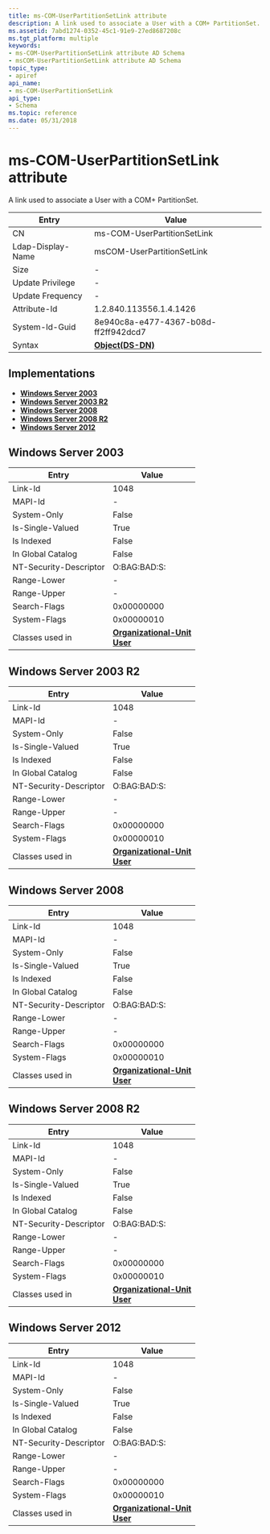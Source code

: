```yaml
---
title: ms-COM-UserPartitionSetLink attribute
description: A link used to associate a User with a COM+ PartitionSet.
ms.assetid: 7abd1274-0352-45c1-91e9-27ed8687208c
ms.tgt_platform: multiple
keywords:
- ms-COM-UserPartitionSetLink attribute AD Schema
- msCOM-UserPartitionSetLink attribute AD Schema
topic_type:
- apiref
api_name:
- ms-COM-UserPartitionSetLink
api_type:
- Schema
ms.topic: reference
ms.date: 05/31/2018
---
```


# ms-COM-UserPartitionSetLink attribute

A link used to associate a User with a COM+ PartitionSet.



| Entry | Value |
|-------------------|-----------------------------------------|
| CN                | ms-COM-UserPartitionSetLink             |
| Ldap-Display-Name | msCOM-UserPartitionSetLink              |
| Size              | \-                                      |
| Update Privilege  | \-                                      |
| Update Frequency  | \-                                      |
| Attribute-Id      | 1.2.840.113556.1.4.1426                 |
| System-Id-Guid    | 8e940c8a-e477-4367-b08d-ff2ff942dcd7    |
| Syntax            | [**Object(DS-DN)**](s-object-ds-dn.md) |



## Implementations

-   [**Windows Server 2003**](#windows-server-2003)
-   [**Windows Server 2003 R2**](#windows-server-2003-r2)
-   [**Windows Server 2008**](#windows-server-2008)
-   [**Windows Server 2008 R2**](#windows-server-2008-r2)
-   [**Windows Server 2012**](#windows-server-2012)

## Windows Server 2003



| Entry | Value |
|------------------------|--------------------------------------------------------------------------------------------------|
| Link-Id                | 1048                                                                                             |
| MAPI-Id                | \-                                                                                               |
| System-Only            | False                                                                                            |
| Is-Single-Valued       | True                                                                                             |
| Is Indexed             | False                                                                                            |
| In Global Catalog      | False                                                                                            |
| NT-Security-Descriptor | O:BAG:BAD:S:                                                                                     |
| Range-Lower            | \-                                                                                               |
| Range-Upper            | \-                                                                                               |
| Search-Flags           | 0x00000000                                                                                       |
| System-Flags           | 0x00000010                                                                                       |
| Classes used in        | [**Organizational-Unit**](c-organizationalunit.md)<br/> [**User**](c-user.md)<br/> |



## Windows Server 2003 R2



| Entry | Value |
|------------------------|--------------------------------------------------------------------------------------------------|
| Link-Id                | 1048                                                                                             |
| MAPI-Id                | \-                                                                                               |
| System-Only            | False                                                                                            |
| Is-Single-Valued       | True                                                                                             |
| Is Indexed             | False                                                                                            |
| In Global Catalog      | False                                                                                            |
| NT-Security-Descriptor | O:BAG:BAD:S:                                                                                     |
| Range-Lower            | \-                                                                                               |
| Range-Upper            | \-                                                                                               |
| Search-Flags           | 0x00000000                                                                                       |
| System-Flags           | 0x00000010                                                                                       |
| Classes used in        | [**Organizational-Unit**](c-organizationalunit.md)<br/> [**User**](c-user.md)<br/> |



## Windows Server 2008



| Entry | Value |
|------------------------|--------------------------------------------------------------------------------------------------|
| Link-Id                | 1048                                                                                             |
| MAPI-Id                | \-                                                                                               |
| System-Only            | False                                                                                            |
| Is-Single-Valued       | True                                                                                             |
| Is Indexed             | False                                                                                            |
| In Global Catalog      | False                                                                                            |
| NT-Security-Descriptor | O:BAG:BAD:S:                                                                                     |
| Range-Lower            | \-                                                                                               |
| Range-Upper            | \-                                                                                               |
| Search-Flags           | 0x00000000                                                                                       |
| System-Flags           | 0x00000010                                                                                       |
| Classes used in        | [**Organizational-Unit**](c-organizationalunit.md)<br/> [**User**](c-user.md)<br/> |



## Windows Server 2008 R2



| Entry | Value |
|------------------------|--------------------------------------------------------------------------------------------------|
| Link-Id                | 1048                                                                                             |
| MAPI-Id                | \-                                                                                               |
| System-Only            | False                                                                                            |
| Is-Single-Valued       | True                                                                                             |
| Is Indexed             | False                                                                                            |
| In Global Catalog      | False                                                                                            |
| NT-Security-Descriptor | O:BAG:BAD:S:                                                                                     |
| Range-Lower            | \-                                                                                               |
| Range-Upper            | \-                                                                                               |
| Search-Flags           | 0x00000000                                                                                       |
| System-Flags           | 0x00000010                                                                                       |
| Classes used in        | [**Organizational-Unit**](c-organizationalunit.md)<br/> [**User**](c-user.md)<br/> |



## Windows Server 2012



| Entry | Value |
|------------------------|--------------------------------------------------------------------------------------------------|
| Link-Id                | 1048                                                                                             |
| MAPI-Id                | \-                                                                                               |
| System-Only            | False                                                                                            |
| Is-Single-Valued       | True                                                                                             |
| Is Indexed             | False                                                                                            |
| In Global Catalog      | False                                                                                            |
| NT-Security-Descriptor | O:BAG:BAD:S:                                                                                     |
| Range-Lower            | \-                                                                                               |
| Range-Upper            | \-                                                                                               |
| Search-Flags           | 0x00000000                                                                                       |
| System-Flags           | 0x00000010                                                                                       |
| Classes used in        | [**Organizational-Unit**](c-organizationalunit.md)<br/> [**User**](c-user.md)<br/> |



 

 





